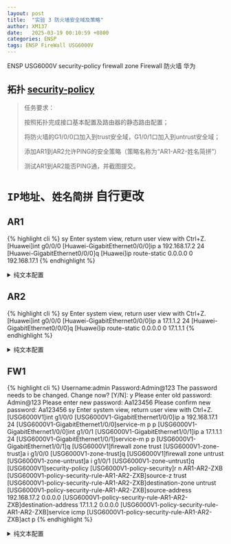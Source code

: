 ```yaml
---
layout: post
title:  "实验 3 防火墙安全域及策略"
author: XM137
date:   2025-03-19 00:10:59 +0800
categories: ENSP
tags: ENSP FireWall USG6000V
---
```


ENSP USG6000V security-policy firewall zone Firewall 防火墙 华为 

## 拓扑 **[security-policy](/assets/ENSP/20250319/security-policy.zip)**

>
> 任务要求：
> 
> 按照拓扑完成接口基本配置及路由器的静态路由配置；
> 
> 将防火墙的G1/0/0口加入到trust安全域，G1/0/1口加入到untrust安全域；
> 
> 添加AR1到AR2允许PING的安全策略（策略名称为“AR1-AR2-姓名简拼”）
> 
> 测试AR1到AR2能否PING通，并截图提交。
>


# `IP地址`、`姓名简拼` 自行更改

## AR1
{% highlight cli %}
<Huawei>sy
Enter system view, return user view with Ctrl+Z.
[Huawei]int g0/0/0
[Huawei-GigabitEthernet0/0/0]ip a 192.168.17.2 24
[Huawei-GigabitEthernet0/0/0]q
[Huawei]ip route-static 0.0.0.0 0 192.168.17.1
{% endhighlight %}
<details>
<summary>纯文本配置</summary>
{% highlight cli %}
sy
int g0/0/0
ip a 192.168.17.2 24
q
ip route-static 0.0.0.0 0 192.168.17.1
{% endhighlight %}
</details>


## AR2
{% highlight cli %}
<Huawei>sy
Enter system view, return user view with Ctrl+Z.
[Huawei]int g0/0/0
[Huawei-GigabitEthernet0/0/0]ip a 17.1.1.2 24
[Huawei-GigabitEthernet0/0/0]q
[Huawei]ip route-static 0.0.0.0 0 17.1.1.1
{% endhighlight %}
<details>
<summary>纯文本配置</summary>
{% highlight cli %}
sy
int g0/0/0
ip a 17.1.1.2 24
q
ip route-static 0.0.0.0 0 17.1.1.1
{% endhighlight %}
</details>


## FW1
{% highlight cli %}
Username:admin
Password:Admin@123
The password needs to be changed. Change now? [Y/N]: y
Please enter old password: Admin@123
Please enter new password: Aa123456
Please confirm new password: Aa123456
<USG6000V1>sy
Enter system view, return user view with Ctrl+Z.
[USG6000V1]int g1/0/0
[USG6000V1-GigabitEthernet1/0/0]ip a 192.168.17.1 24
[USG6000V1-GigabitEthernet1/0/0]service-m p p
[USG6000V1-GigabitEthernet1/0/0]int g1/0/1
[USG6000V1-GigabitEthernet1/0/1]ip a 17.1.1.1 24
[USG6000V1-GigabitEthernet1/0/1]service-m p p
[USG6000V1-GigabitEthernet1/0/1]q
[USG6000V1]firewall zone trust 
[USG6000V1-zone-trust]a i g1/0/0
[USG6000V1-zone-trust]q
[USG6000V1]firewall zone untrust 
[USG6000V1-zone-untrust]a i g1/0/1
[USG6000V1-zone-untrust]q
[USG6000V1]security-policy
[USG6000V1-policy-security]r n AR1-AR2-ZXB
[USG6000V1-policy-security-rule-AR1-AR2-ZXB]source-z trust 
[USG6000V1-policy-security-rule-AR1-AR2-ZXB]destination-zone untrust 
[USG6000V1-policy-security-rule-AR1-AR2-ZXB]source-address 192.168.17.2 0.0.0.0
[USG6000V1-policy-security-rule-AR1-AR2-ZXB]destination-address 17.1.1.2 0.0.0.0
[USG6000V1-policy-security-rule-AR1-AR2-ZXB]service icmp
[USG6000V1-policy-security-rule-AR1-AR2-ZXB]act p
{% endhighlight %}
<details>
<summary>纯文本配置</summary>
{% highlight cli %}
admin
Admin@123
y
Admin@123
Aa123456
Aa123456

sy
int g1/0/0
ip a 192.168.17.1 24
service-m p p
int g1/0/1
ip a 17.1.1.1 24
service-m p p
q
firewall zone trust 
a i g1/0/0
q
firewall zone untrust 
a i g1/0/1
q
security-policy
r n AR1-AR2-ZXB
source-z trust 
destination-zone untrust 
source-address 192.168.17.2 0.0.0.0
destination-address 17.1.1.2 0.0.0.0
service icmp
act p
{% endhighlight %}
</details>